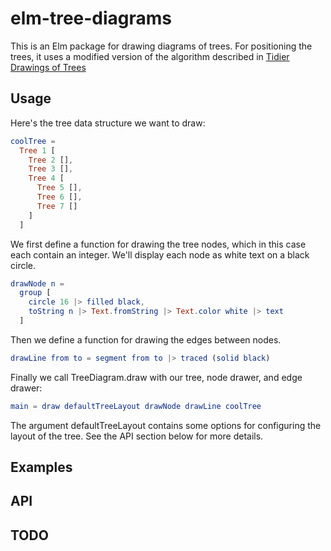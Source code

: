 # elm-tree-diagrams
This is an Elm package for drawing diagrams of trees. For positioning the
trees, it uses a modified version of the algorithm described in
[Tidier Drawings of Trees](http://emr.cs.iit.edu/~reingold/tidier-drawings.pdf)

## Usage
Here's the tree data structure we want to draw:

```elm
coolTree =
  Tree 1 [
    Tree 2 [],
    Tree 3 [],
    Tree 4 [
      Tree 5 [],
      Tree 6 [],
      Tree 7 []
    ]
  ]
```

We first define a function for drawing the tree nodes, which in this case each
contain an integer. We'll display each node as white text on a black circle.

```elm
drawNode n =
  group [
    circle 16 |> filled black,
    toString n |> Text.fromString |> Text.color white |> text
  ]
```

Then we define a function for drawing the edges between nodes.

```elm
drawLine from to = segment from to |> traced (solid black)
```

Finally we call TreeDiagram.draw with our tree, node drawer, and edge drawer:

```elm
main = draw defaultTreeLayout drawNode drawLine coolTree
```

The argument defaultTreeLayout contains some options for configuring the
layout of the tree. See the API section below for more details.

## Examples

## API

## TODO
